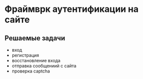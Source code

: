 # Фраймврк аутентификации на сайте

## Решаемые задачи
*  вход
*  регистрация
*  восстановление входа
*  отправка сообщениий с сайта
*  проверка captcha